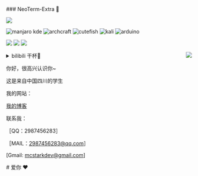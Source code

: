 ### NeoTerm-Extra 👋 
  
 ![](https://count.getloli.com/get/@neoterm-extra?theme=gelbooru) 
  
  
 ![manjaro kde](https://img.shields.io/badge/Manjaro-KDE-35BF5C?style=for-the-badge&logo=manjaro&logoColor=white) ![archcraft](https://img.shields.io/badge/Archcraft-1793D1?style=for-the-badge&logo=arch-linux&logoColor=white) ![cutefish](https://img.shields.io/badge/Linux-CutefishOS-25b0ff?style=for-the-badge&logo=ubuntu&logoColor=white) ![kali](https://img.shields.io/badge/Kali_Linux-557C94?style=for-the-badge&logo=kali-linux&logoColor=white) ![arduino](https://img.shields.io/badge/Arduino-00979D?style=for-the-badge&logo=Arduino&logoColor=white) 
  
 [![](https://img.shields.io/badge/Windows-10-2376bc?style=flat-square&logo=windows)](https://www.microsoft.com/windows/get-windows-10) [![](https://img.shields.io/badge/IDE-Visual%20Studio%20Code-blue?style=flat-square&logo=visual-studio-code)](https://code.visualstudio.com/) [![](https://img.shields.io/badge/Android-10-00E886?style=flat-square&logo=Android)](https://android.com/) 
  
 <img align="right" src="https://github-readme-stats.vercel.app/api?username=neoterm-extra&show_icons=true&icon_color=CE1D2D&text_color=718096&bg_color=ffffff&hide_title=true" />

 <details> 
 <summary>bilibili 干杯🍻</summary> 
 </details> 
  
 你好，很高兴认识你~
 
 这是来自中国四川的学生

 我的网站： 
 
 [我的博客](https://blog.aln666.tk) 
  
 联系我： 

［QQ：2987456283］ 

［MAIL：2987456283@qq.com］ 
 
  [Gmail: mcstarkdev@gmail.com]  
  
 # 爱你 ♥
